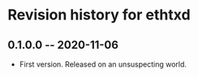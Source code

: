 # Revision history for ethtxd

## 0.1.0.0 -- 2020-11-06

* First version. Released on an unsuspecting world.
